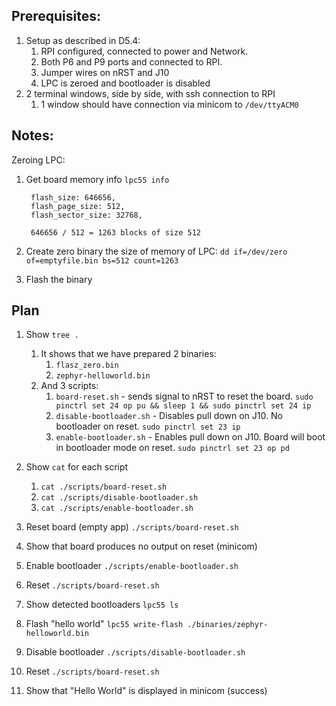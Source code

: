 ## Prerequisites:
1. Setup as described in D5.4:
	1. RPI configured, connected to power and Network.
	2. Both P6 and P9 ports and connected to RPI.
	3. Jumper wires on nRST and J10
	4. LPC is zeroed and bootloader is disabled
2. 2 terminal windows, side by side, with ssh connection to RPI
	1. 1 window should have connection via minicom to `/dev/ttyACM0`
	   
## Notes:
Zeroing LPC:
1. Get board memory info `lpc55 info`

		flash_size: 646656,
		flash_page_size: 512,
		flash_sector_size: 32768,

		646656 / 512 = 1263 blocks of size 512

2. Create zero binary the size of memory of LPC:
	   `dd if=/dev/zero of=emptyfile.bin bs=512 count=1263`
3. Flash the binary

## Plan

1. Show `tree .`
	1. It shows that we have prepared 2 binaries:
		1. `flasz_zero.bin`
		2. `zephyr-helloworld.bin`
	2. And 3 scripts:
		1. `board-reset.sh` - sends signal to nRST to reset the board.
		   `sudo pinctrl set 24 op pu && sleep 1 && sudo pinctrl set 24 ip`
		2. `disable-bootloader.sh` - Disables pull down on J10. No bootloader on reset.
		   `sudo pinctrl set 23 ip`
		3. `enable-bootloader.sh` - Enables pull down on J10. Board will boot in bootloader mode on reset.
		   `sudo pinctrl set 23 op pd`
2. Show `cat` for each script
	1. `cat ./scripts/board-reset.sh`
	2. `cat ./scripts/disable-bootloader.sh`
	3. `cat ./scripts/enable-bootloader.sh`

3. Reset board (empty app)
   `./scripts/board-reset.sh`
2. Show that board produces no output on reset (minicom)
3. Enable bootloader
   `./scripts/enable-bootloader.sh`
4. Reset
   `./scripts/board-reset.sh`
5. Show detected bootloaders
   `lpc55 ls`
6. Flash "hello world"
   `lpc55 write-flash ./binaries/zephyr-helloworld.bin`
7. Disable bootloader
   `./scripts/disable-bootloader.sh`
8. Reset
   `./scripts/board-reset.sh`
9. Show that "Hello World" is displayed in minicom (success)